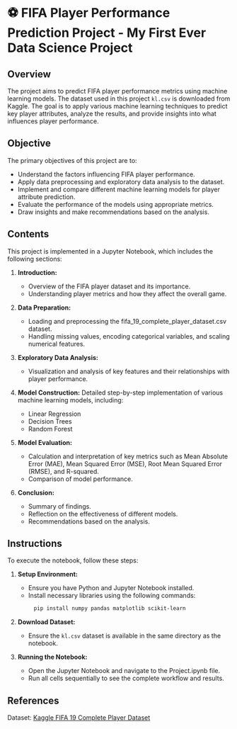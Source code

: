 # ⚽ FIFA Player Performance Prediction Project - My First Ever Data Science Project

## Overview
The project aims to predict FIFA player performance metrics using machine learning models. The dataset used in this project `kl.csv` is downloaded from Kaggle. The goal is to apply various machine learning techniques to predict key player attributes, analyze the results, and provide insights into what influences player performance.

## Objective
The primary objectives of this project are to:
- Understand the factors influencing FIFA player performance.
- Apply data preprocessing and exploratory data analysis to the dataset.
- Implement and compare different machine learning models for player attribute prediction.
- Evaluate the performance of the models using appropriate metrics.
- Draw insights and make recommendations based on the analysis.
  
## Contents
This project is implemented in a Jupyter Notebook, which includes the following sections:

1. **Introduction:**
    - Overview of the FIFA player dataset and its importance.
    - Understanding player metrics and how they affect the overall game.

2. **Data Preparation:**
    - Loading and preprocessing the fifa_19_complete_player_dataset.csv dataset.
    - Handling missing values, encoding categorical variables, and scaling numerical features.
  
3. **Exploratory Data Analysis:**
    - Visualization and analysis of key features and their relationships with player performance.

4. **Model Construction:**
Detailed step-by-step implementation of various machine learning models, including:
    - Linear Regression
    - Decision Trees
    - Random Forest

5. **Model Evaluation:**
    - Calculation and interpretation of key metrics such as Mean Absolute Error (MAE), Mean Squared Error (MSE), Root Mean Squared Error (RMSE), and R-squared.
    - Comparison of model performance.

6. **Conclusion:**
    - Summary of findings.
    - Reflection on the effectiveness of different models.
    - Recommendations based on the analysis.

## Instructions
To execute the notebook, follow these steps:

1. **Setup Environment:**
    - Ensure you have Python and Jupyter Notebook installed.
    - Install necessary libraries using the following commands:
     ```bash
          pip install numpy pandas matplotlib scikit-learn
     ```

2. **Download Dataset:**
    - Ensure the `kl.csv` dataset is available in the same directory as the notebook.

3. **Running the Notebook:**
    - Open the Jupyter Notebook and navigate to the Project.ipynb file.
    - Run all cells sequentially to see the complete workflow and results.

## References
Dataset: [Kaggle FIFA 19 Complete Player Dataset](https://www.kaggle.com/datasets/javagarm/fifa-19-complete-player-dataset?resource=download)
